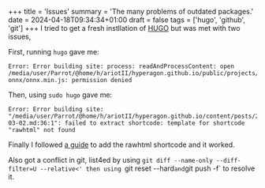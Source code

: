 +++
title = 'Issues'
summary = 'The many problems of outdated packages.'
date = 2024-04-18T09:34:34+01:00
draft = false
tags = ['hugo', 'github', 'git']
+++
I tried to get a fresh instllation of [HUGO](https://gohugo.io/) but was met with two issues,

First, running `hugo` gave me:
```
Error: Error building site: process: readAndProcessContent: open /media/user/Parrot/@home/h/ariotII/hyperagon.github.io/public/projects/detector-onnx/onnx.min.js: permission denied
```

Then, using `sudo hugo` gave me:
```
Error: Error building site: "/media/user/Parrot/@home/h/ariotII/hyperagon.github.io/content/posts/2024-03-02.md:36:1": failed to extract shortcode: template for shortcode "rawhtml" not found
```

Finally I followed [a guide](https://andrewu.page/2022/04/insert-raw-html-in-hugo-with-a-simple-shortcode/) to add the rawhtml shortcode and it worked.

Also got a conflict in git, list4ed by using `git diff --name-only --diff-filter=U --relative<' then using `git reset --hard` and `git push -f` to resolve it.
